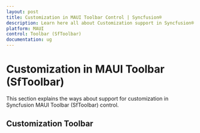 ```yaml
---
layout: post
title: Customization in MAUI Toolbar Control | Syncfusion®
description: Learn here all about Customization support in Syncfusion® MAUI Toolbar (SfToolbar) control and more.
platform: MAUI
control: Toolbar (SfToolbar)
documentation: ug
---
```


# Customization in MAUI Toolbar (SfToolbar)

This section explains the ways about support for customization in Syncfusion MAUI Toolbar (SfToolbar) control.

## Customization Toolbar


